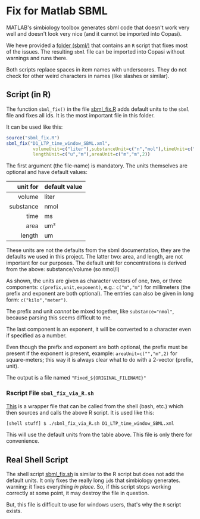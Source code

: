 # Fix for Matlab SBML

MATLAB's simbiology toolbox generates sbml code that doesn't work very well and doesn't look very nice (and it cannot be imported into Copasi).

We heve provided a [folder (sbml/)](https://github.com/jpgsantos/Subcellular_workflow/blob/master/sbml/) that contains an `R` script that fixes most of the issues. The resulting `sbml` file can be imported into Copasi without warnings and runs there.

Both scripts replace spaces in item names with underscores. They do not check for other weird characters in names (like slashes or similar).

## Script (in R) 

The function `sbml_fix()` in the file [sbml_fix.R](https://github.com/jpgsantos/Subcellular_workflow/blob/master/sbml/sbml_fix.R) adds default units to the `sbml` file and fixes all ids. It is the most important file in this folder.

It can be used like this:

```R
source("sbml_fix.R")
sbml_fix("D1_LTP_time_window_SBML.xml",
          volumeUnit=c("liter"),substanceUnit=c("n","mol"),timeUnit=c("m","s"),
          lengthUnit=c("u","m"),areaUnit=c("m","m",2))
```

The first argument (the file-name) is mandatory. The units themselves are optional and have default values:

|unit for| default value |
|-------:|:--------------|
| volume    | liter |
| substance | nmol |
| time | ms |
| area | um² |
| length | um |

These units are not the defaults from the sbml documentation, they are the defaults we used in this project.
The latter two: area, and length, are not important for our purposes. 
The default unit for concentrations is derived from the above: substance/volume (so nmol/l)

As shown, the units are given as character vectors of one, two, or
three components: `c(prefix,unit,exponent)`, e.g.: `c("m","m")` for
millimeters (the prefix and exponent are both optional). The entries can also
be given in long form: `c("kilo","meter")`.  

The prefix and unit _cannot_ be mixed together, like
`substance="nmol"`, because parsing this seems difficult to me. 

The last component is an exponent, it will be converted to a character
even if specified as a number.

Even though the prefix and exponent are both optional, the prefix must
be present if the exponent is present, example: `areaUnit=c("","m",2)`
for square-meters; this way it is always clear what to do with a
2-vector (prefix, unit).

The output is a file named `"Fixed_${ORIGINAL_FILENAME}"`

### Rscript File `sbml_fix_via_R.sh`

[This](https://github.com/jpgsantos/Subcellular_workflow/blob/master/sbml/sbml_fix_via_R.sh) is a wrapper file that can be called from the shell (bash, etc.) which then sources and calls the above R script. It is used like this:
```bash
[shell stuff] $ ./sbml_fix_via_R.sh D1_LTP_time_window_SBML.xml
```
This will use the default units from the table above. This file is only there for convenience.

## Real Shell Script

The shell script [sbml_fix.sh](https://github.com/jpgsantos/Subcellular_workflow/blob/master/sbml/sbml_fix.sh) is similar to the R script but does not add the default units. It only fixes the really long `id`s that simbiology generates.
warning: it fixes everything _in place_. So, if this script stops working correctly at some point, it may destroy the file in question.

But, this file is difficult to use for windows users, that's why the `R` script exists.
